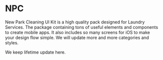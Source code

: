 # NPC
New Park Cleaning UI Kit is a high quality pack designed for Laundry Services. The package  containing tons of useful elements and components to create mobile apps. It also  includes so many screens for iOS to make your design flow simple.  We will  update more and more categories and styles. 

We keep lifetime update here. 
